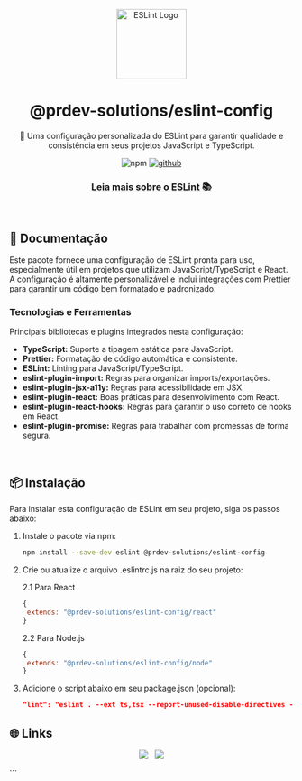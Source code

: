 <p align="center">
  <img src="https://upload.wikimedia.org/wikipedia/commons/e/e3/ESLint_logo.svg" alt="ESLint Logo" width="124" height="124">
</p>

<h1 align="center">@prdev-solutions/eslint-config</h1>

<p align="center"> 🚀 Uma configuração personalizada do ESLint para garantir qualidade e consistência em seus projetos JavaScript e TypeScript.</p>

<p align="center">
  <img alt="npm" src="https://img.shields.io/npm/v/@prdev-solutions/eslint-config?style=for-the-badge"/>
  <a href="https://github.com/LanPRD">
    <img alt='github' src="https://img.shields.io/badge/GitHub-100000?style=for-the-badge&logo=github&logoColor=white"/>
  </a>
</p>

<h3 align="center">
  <a href="https://eslint.org/docs/latest/user-guide/getting-started"> Leia mais sobre o ESLint 📚</a>
</h3>

<br />

<!-- DOCUMENTATION -->

## 📄 Documentação

Este pacote fornece uma configuração de ESLint pronta para uso, especialmente útil em projetos que utilizam JavaScript/TypeScript e React. A configuração é altamente personalizável e inclui integrações com Prettier para garantir um código bem formatado e padronizado.

### Tecnologias e Ferramentas

Principais bibliotecas e plugins integrados nesta configuração:

- **TypeScript:** Suporte a tipagem estática para JavaScript.
- **Prettier:** Formatação de código automática e consistente.
- **ESLint:** Linting para JavaScript/TypeScript.
- **eslint-plugin-import:** Regras para organizar imports/exportações.
- **eslint-plugin-jsx-a11y:** Regras para acessibilidade em JSX.
- **eslint-plugin-react:** Boas práticas para desenvolvimento com React.
- **eslint-plugin-react-hooks:** Regras para garantir o uso correto de hooks em React.
- **eslint-plugin-promise:** Regras para trabalhar com promessas de forma segura.

<br />

<!-- INSTALLATION -->

## 📦 Instalação

Para instalar esta configuração de ESLint em seu projeto, siga os passos abaixo:

1. Instale o pacote via npm:

   ```bash
   npm install --save-dev eslint @prdev-solutions/eslint-config
   ```

2. Crie ou atualize o arquivo .eslintrc.js na raiz do seu projeto:

   2.1 Para React

   ```javascript
   {
    extends: "@prdev-solutions/eslint-config/react"
   }
   ```

   2.2 Para Node.js

   ```javascript
   {
    extends: "@prdev-solutions/eslint-config/node"
   }
   ```

3. Adicione o script abaixo em seu package.json (opcional):

   ```json
   "lint": "eslint . --ext ts,tsx --report-unused-disable-directives --max-warnings 0"
   ```

<!-- CONTACT -->

## 🌐 Links

<p align="center">
  <a href="https://portfolio.prdev.com.br/"><img src="https://img.shields.io/badge/Portfolio-255E63?style=for-the-badge&logo=About.me&logoColor=white" /></a>&nbsp;&nbsp;
  <a href="https://www.linkedin.com/in/lanprd/"><img src="https://img.shields.io/badge/linkedin-%230077B5.svg?&style=for-the-badge&logo=linkedin&logoColor=white" /></a>
</p>
```
